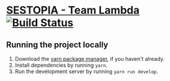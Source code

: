 # [SESTOPIA - Team Lambda](https://sestopia-gatsby.herokuapp.com) [![Build Status](https://travis-ci.com/starlocke/team-lambda-soen-6011.svg?token=J8nfhx4SoWVrS22Jpkmd&branch=master)](https://travis-ci.com/starlocke/team-lambda-soen-6011)

## Running the project locally 
1. Download the [yarn package manager](https://yarnpkg.com), if you haven't already.
2. Install dependencies by running `yarn`.
3. Run the development server by running `yarn run develop`.
